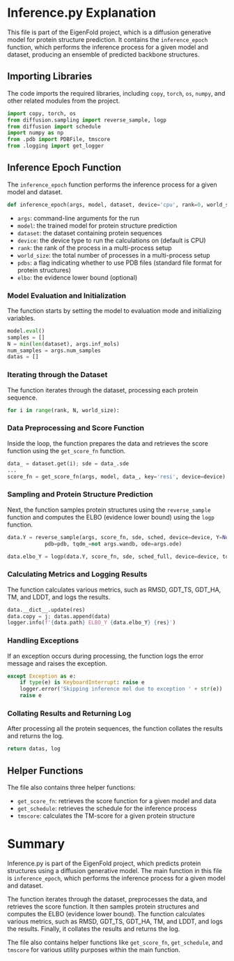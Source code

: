 # Inference.py Explanation

This file is part of the EigenFold project, which is a diffusion generative model for protein structure prediction. It contains the `inference_epoch` function, which performs the inference process for a given model and dataset, producing an ensemble of predicted backbone structures.

## Importing Libraries

The code imports the required libraries, including `copy`, `torch`, `os`, `numpy`, and other related modules from the project.

```python
import copy, torch, os
from diffusion.sampling import reverse_sample, logp
from diffusion import schedule
import numpy as np
from .pdb import PDBFile, tmscore
from .logging import get_logger
```

## Inference Epoch Function

The `inference_epoch` function performs the inference process for a given model and dataset.

```python
def inference_epoch(args, model, dataset, device='cpu', rank=0, world_size=1, pdbs=False, elbo=None):
```

- `args`: command-line arguments for the run
- `model`: the trained model for protein structure prediction
- `dataset`: the dataset containing protein sequences
- `device`: the device type to run the calculations on (default is CPU)
- `rank`: the rank of the process in a multi-process setup
- `world_size`: the total number of processes in a multi-process setup
- `pdbs`: a flag indicating whether to use PDB files (standard file format for protein structures)
- `elbo`: the evidence lower bound (optional)

### Model Evaluation and Initialization

The function starts by setting the model to evaluation mode and initializing variables.

```python
model.eval()
samples = []
N = min(len(dataset), args.inf_mols)
num_samples = args.num_samples
datas = []
```

### Iterating through the Dataset

The function iterates through the dataset, processing each protein sequence.

```python
for i in range(rank, N, world_size):
```

### Data Preprocessing and Score Function

Inside the loop, the function prepares the data and retrieves the score function using the `get_score_fn` function.

```python
data_ = dataset.get(i); sde = data_.sde
...
score_fn = get_score_fn(args, model, data_, key='resi', device=device)
```

### Sampling and Protein Structure Prediction

Next, the function samples protein structures using the `reverse_sample` function and computes the ELBO (evidence lower bound) using the `logp` function.

```python
data.Y = reverse_sample(args, score_fn, sde, sched, device=device, Y=None,
            pdb=pdb, tqdm_=not args.wandb, ode=args.ode)

data.elbo_Y = logp(data.Y, score_fn, sde, sched_full, device=device, tqdm_=False) if elbo else np.nan
```

### Calculating Metrics and Logging Results

The function calculates various metrics, such as RMSD, GDT_TS, GDT_HA, TM, and LDDT, and logs the results.

```python
data.__dict__.update(res)
data.copy = j; datas.append(data)
logger.info(f'{data.path} ELBO_Y {data.elbo_Y} {res}')
```

### Handling Exceptions

If an exception occurs during processing, the function logs the error message and raises the exception.

```python
except Exception as e:
    if type(e) is KeyboardInterrupt: raise e
    logger.error('Skipping inference mol due to exception ' + str(e))
    raise e
```

### Collating Results and Returning Log

After processing all the protein sequences, the function collates the results and returns the log.

```python
return datas, log
```

## Helper Functions

The file also contains three helper functions:

- `get_score_fn`: retrieves the score function for a given model and data
- `get_schedule`: retrieves the schedule for the inference process
- `tmscore`: calculates the TM-score for a given protein structure


# Summary

Inference.py is part of the EigenFold project, which predicts protein structures using a diffusion generative model. The main function in this file is `inference_epoch`, which performs the inference process for a given model and dataset.

The function iterates through the dataset, preprocesses the data, and retrieves the score function. It then samples protein structures and computes the ELBO (evidence lower bound). The function calculates various metrics, such as RMSD, GDT_TS, GDT_HA, TM, and LDDT, and logs the results. Finally, it collates the results and returns the log.

The file also contains helper functions like `get_score_fn`, `get_schedule`, and `tmscore` for various utility purposes within the main function.